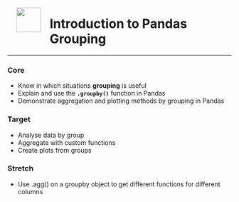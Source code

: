 <img src="http://imgur.com/1ZcRyrc.png" style="float: left; margin: 20px; height: 55px">

# Introduction to Pandas Grouping

---

### Core
- Know in which situations **grouping** is useful
- Explain and use the **`.groupby()`** function in Pandas
- Demonstrate aggregation and plotting methods by grouping in Pandas

### Target
- Analyse data by group
- Aggregate with custom functions
- Create plots from groups

### Stretch
- Use .agg() on a groupby object to get different functions for different columns

